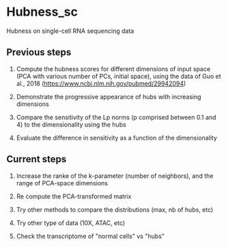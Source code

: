 Hubness_sc
====

Hubness on single-cell RNA sequencing data

Previous steps
-----------
1. Compute the hubness scores for different dimensions of input space (PCA with various number of PCs, initial space), using the data of Guo et al., 2018 (https://www.ncbi.nlm.nih.gov/pubmed/29942094)

2. Demonstrate the progressive appearance of hubs with increasing dimensions

3. Compare the sensitivity of the Lp norms (p comprised between 0.1 and 4) to the dimensionality using the hubs

4. Evaluate the difference in sensitivity as a function of the dimensionality

Current steps
-----------
1. Increase the ranke of the k-parameter (number of neighbors), and the range of PCA-space dimensions

2. Re compute the PCA-transformed matrix

3. Try other methods to compare the distributions (max, nb of hubs, etc)

4. Try other type of data (10X, ATAC, etc)

5. Check the transcriptome of "normal cells" vs "hubs"
